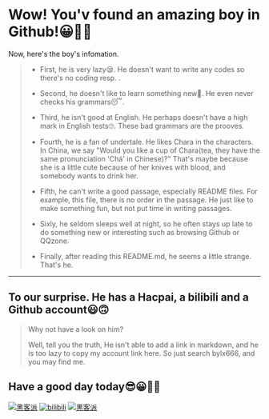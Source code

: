 # Wow! You'v found an amazing boy in Github!😀🎉🎉

Now, here's the boy's infomation.

> * First, he is very lazy😪. He doesn't want to write any codes so there's no coding resp. .
>
> * Second, he doesn't like to learn something new🤗. He even never checks his grammars😴.
>
> * Third, he isn't good at English. He perhaps doesn't have a high mark in English tests🙄. These bad grammars are the prooves.
>
> * Fourth, he is a fan of undertale. He likes Chara in the characters. In China, we say "Would you like a cup of Chara(tea, they have the same pronunciation 'Chá' in Chinese)?" That's maybe because she is a little cute because of her knives with blood, and somebody wants to drink her.
>
> * Fifth, he can't write a good passage, especially README files. For example, this file, there is no order in the passage. He just like to make something fun, but not put time in writing passages.
>
> * Sixly, he seldom sleeps well at night, so he often stays up late to do something new or interesting such as browsing Github or QQzone.
>
> * Finally, after reading this README.md, he seems a little strange. That's he.

---

## To our surprise. He has a Hacpai, a bilibili and a Github account😃🙃

>Why not have a look on him?
>
>Well, tell you the truth, He isn't able to add a link in markdown, and he is too lazy to copy my account link here. So just search bylx666, and you may find me.

## Have a good day today😎😀🎉🎉

[![黑客派](https://cdn.jsdelivr.net/gh/Bylx666/pic/hacpai-128.png)](https://hacpai.com/member/bylx)
[![bilibili](https://cdn.jsdelivr.net/gh/Bylx666/pic/e62b6b095ef38dfb742687f11e4b570dde420b5d.png)](https://space.bilibili.com/525849858)
[![黑客派](https://cdn.jsdelivr.net/gh/Bylx666/pic/githubg.png)](https://github.com/Bylx666)

<!--
**Bylx666/bylx666** is a ✨ _special_ ✨ repository because its `README.md` (this file) appears on your GitHub profile.

Here are some ideas to get you started:

- 🔭 I’m currently working on ...
- 🌱 I’m currently learning ...
- 👯 I’m looking to collaborate on ...
- 🤔 I’m looking for help with ...
- 💬 Ask me about ...
- 📫 How to reach me: ...
- 😄 Pronouns: ...
- ⚡ Fun fact: ...
-->
